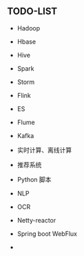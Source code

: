 ## TODO-LIST
-   Hadoop
-   Hbase
-   Hive
-   Spark
-   Storm
-   Flink
-   ES
-   Flume
-   Kafka
-   实时计算、离线计算
-   推荐系统

-   Python 脚本
-   NLP
-   OCR
-   Netty-reactor
-   Spring boot WebFlux
-   